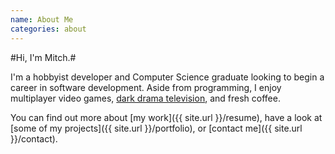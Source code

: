```yaml
---
name: About Me
categories: about
---
```


#Hi, I'm Mitch.#

I'm a hobbyist developer and Computer Science graduate looking to begin a career in
software development. Aside from programming, I enjoy multiplayer video games,
[dark drama television](http://www.amc.com/shows/breaking-bad), and fresh coffee.
<span class="icon ion-coffee"></span>

You can find out more about [my work]({{ site.url }}/resume), have a look at
[some of my projects]({{ site.url }}/portfolio), or [contact me]({{ site.url }}/contact).
